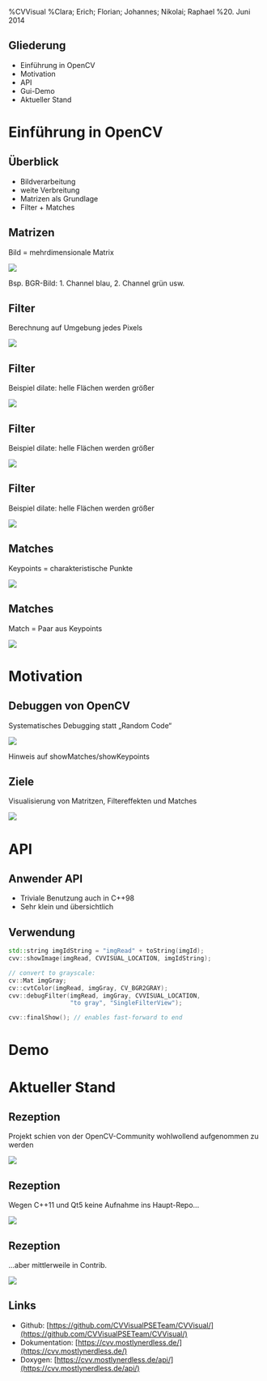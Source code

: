 ﻿%CVVisual
%Clara; Erich; Florian; Johannes; Nikolai; Raphael
%20. Juni 2014

Gliederung
----------

- Einführung in OpenCV <!--- Clara -->
- Motivation <!--- Raphael -->
- API<!--- Florian -->
- Gui-Demo <!--- Johannes -->
- Aktueller Stand <!--- Nikolai -->

Einführung in OpenCV
====================

Überblick
---------

- Bildverarbeitung
- weite Verbreitung
- Matrizen als Grundlage
- Filter + Matches

Matrizen
--------

Bild = mehrdimensionale Matrix

![](images/matrix.png)

<div class="notes">
Bsp. BGR-Bild: 1. Channel blau, 2. Channel grün usw.
</div>

Filter
------

Berechnung auf Umgebung jedes Pixels

![](images/filter.png)

Filter
------

Beispiel dilate: helle Flächen werden größer

![](images/dilate_original.png)

Filter
------

Beispiel dilate: helle Flächen werden größer

![](images/dilate_middle.jpg)

Filter
------

Beispiel dilate: helle Flächen werden größer

![](images/dilate_right.png)

Matches
-------

Keypoints = charakteristische Punkte

![](images/keypoint_drawn.png)

Matches
-------

Match = Paar aus Keypoints

![](images/matches_openCV.png)

Motivation
==========

Debuggen von OpenCV
-------------------

Systematisches Debugging statt „Random Code“

![](images/random_code.png)

<div class="notes">
Hinweis auf showMatches/showKeypoints
</div>


<!--
Probleme
--------

* mehrere Ausgaben => Copy&Paste
* Filtern von Keypoints & Matches
* Ausblenden von Keypoints & Matches
* Ändern von Filterparametern
	* schwer reproduzierbare Ereignisse
	* lange Laufzeiten
	* => Speichern & Laden?
* Farblicher Hervorhebung
* Zoomen
* Bildfilter
* Auslesen von Pixelwerten
* Anschauen einer vorherigen Ausgabe
	* => Alle Fenster offen lassen?
-->


Ziele
-----

Visualisierung von Matritzen, Filtereffekten und Matches

![](images/ziele.png)


API
===

Anwender API
------------

* Triviale Benutzung auch in C++98
* Sehr klein und übersichtlich


Verwendung
----------

<!--![](images/api_call.png)-->

```cpp
std::string imgIdString = "imgRead" + toString(imgId);
cvv::showImage(imgRead, CVVISUAL_LOCATION, imgIdString);

// convert to grayscale:
cv::Mat imgGray;
cv::cvtColor(imgRead, imgGray, CV_BGR2GRAY);
cvv::debugFilter(imgRead, imgGray, CVVISUAL_LOCATION,
                 "to gray", "SingleFilterView");

cvv::finalShow(); // enables fast-forward to end
```

Demo
====


Aktueller Stand
===============

Rezeption
---------

Projekt schien von der OpenCV-Community wohlwollend aufgenommen zu werden

![](images/positivereception.png)

Rezeption
---------

Wegen C++11 und Qt5 keine Aufnahme ins Haupt-Repo...


![](images/negativereception.PNG)

Rezeption
---------

...aber mittlerweile in Contrib.

![](images/contrib.PNG)

Links
-----

* Github: [https://github.com/CVVisualPSETeam/CVVisual/](https://github.com/CVVisualPSETeam/CVVisual/)
* Dokumentation: [https://cvv.mostlynerdless.de/](https://cvv.mostlynerdless.de/)
* Doxygen: [https://cvv.mostlynerdless.de/api/](https://cvv.mostlynerdless.de/api/)

